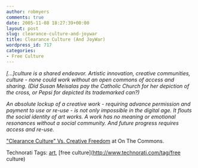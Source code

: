 ```yaml
---
author: robmyers
comments: true
date: 2005-11-08 18:27:39+00:00
layout: post
slug: clearance-culture-and-joywar
title: Clearance Culture (And JoyWar)
wordpress_id: 717
categories:
- Free Culture
---
```


  
_[...]culture is a shared endeavor. Artistic innovation, creative communities, culture - none could work without an open commons of access and sharing. (Did Susan Meisalas pay the Catholic Church for her depiction of the cross, or Pepsi for depicted its trademarked can?)_  


  
_An absolute lockup of a creative work - requiring advance permission and payment to use or re-use - is not only impossible in the digital age. It flouts the social identity of art works. A work has no meaning or emotional resonances without a social community. And future progress requires access and re-use._  


  
["Clearance Culture" Vs. Creative Freedom](http://onthecommons.org/node/732) at On The Commons.  


  


Technorati Tags: [art](http://www.technorati.com/tag/art), [free culture](http://www.technorati.com/tag/free culture)

  


